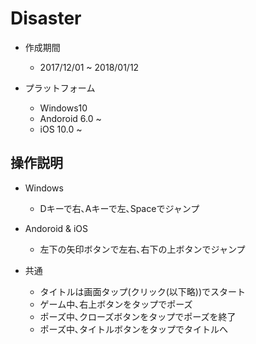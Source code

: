 # Disaster

- 作成期間
    - 2017/12/01 ~ 2018/01/12

- プラットフォーム
    - Windows10
    - Andoroid 6.0 ~ 
    - iOS 10.0 ~ 

## 操作説明
- Windows
    - Dキーで右､Aキーで左､Spaceでジャンプ

- Andoroid & iOS
    - 左下の矢印ボタンで左右､右下の上ボタンでジャンプ

- 共通
    - タイトルは画面タップ(クリック(以下略))でスタート
    - ゲーム中､右上ボタンをタップでポーズ
    - ポーズ中､クローズボタンをタップでポーズを終了
    - ポーズ中､タイトルボタンをタップでタイトルへ
